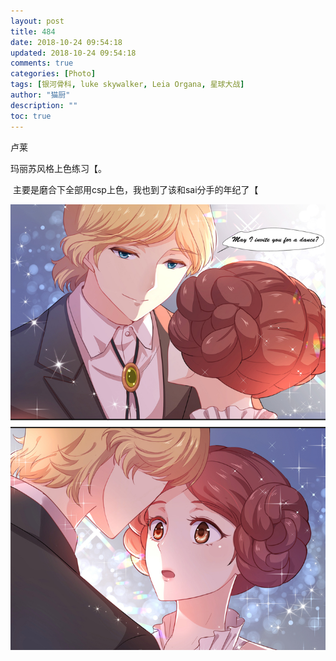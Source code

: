 ```yaml
---
layout: post
title: 484
date: 2018-10-24 09:54:18
updated: 2018-10-24 09:54:18
comments: true
categories: [Photo]
tags: [银河骨科, luke skywalker, Leia Organa, 星球大战]
author: "猫厨"
description: ""
toc: true
---
```


<p>卢莱</p> 
<p>玛丽苏风格上色练习【。</p> 
<p>&nbsp;主要是磨合下全部用csp上色，我也到了该和sai分手的年纪了【</p>

![](https://raw.githubusercontent.com/alicewish/meowchain247/master/img_cVZNdzJtQk9JV2NpRDdJUmNTODhJSlZhR0d4VmF1eWdwQWNzRzM5aWtucnlwV0tCZHhPekNRPT0.jpg)